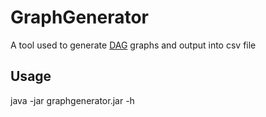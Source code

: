 # GraphGenerator
A tool used to generate [DAG](https://en.wikipedia.org/wiki/Directed_acyclic_graph) graphs and output into csv file

## Usage
java -jar graphgenerator.jar -h
